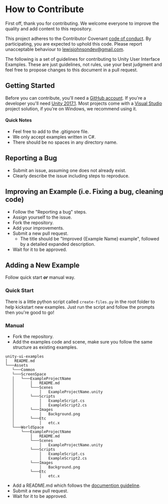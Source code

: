 # How to Contribute

First off, thank you for contributing. We welcome everyone to improve the quality and add content to this repository.

This project adheres to the Contributor Covenant [code of conduct](https://github.com/LewisJohnson/unity-ui-examples/blob/master/CODE_OF_CONDUCT.md). By participating, you are expected to uphold this code. Please report unacceptable behaviour to lewisjohnsondev@gmail.com.

The following is a set of guidelines for contributing to Unity User Interface Examples. These are just guidelines, not rules, use your best judgment and feel free to propose changes to this document in a pull request.

## Getting Started
Before you can contribute, you'll need a [GitHub account](https://github.com/signup/free). If you're a developer you'll need [Unity 2017.1](https://unity3d.com/get-unity/download). Most projects come with a [Visual Studio](https://www.visualstudio.com/) project solution, if you're on Windows, we recommend using it.

#### Quick Notes 
* Feel free to add to the .gitignore file.
* We only accept examples written in C#.
* There should be no spaces in any directory name.

## Reporting a Bug
* Submit an issue, assuming one does not already exist.
* Clearly describe the issue including steps to reproduce.

## Improving an Example (i.e. Fixing a bug, cleaning code)
* Follow the "Reporting a bug" steps.
* Assign yourself to the issue.
* Fork the repository.
* Add your improvements.
* Submit a new pull request.
	* The title should be "Improved {Example Name} example", followed by a detailed expanded description. 
* Wait for it to be approved.

 ## Adding a New Example
 Follow quick start ***or*** manual way.
 
 ### Quick Start
There is a little python script called ```create-files.py``` in the root folder to help kickstart new examples. Just run the script and follow the prompts then you're good to go!

### Manual
 * Fork the repository.
 * Add the examples code and scene, make sure you follow the same structure as existing examples.
 ```
unity-ui-examples
│   README.md    
└───Assets
    └───Common
	└───ScreenSpace
	│	└───ExampleProjectName
	│		│   README.md
	│		└───Scenes
	│			│   ExampleProjectName.unity
	│		└───Scripts
	│			│   ExampleScript.cs
	│			│   ExampleScript2.cs
	│		└───Images
	│			│   Background.png
	│		└───Etc
	│			│   etc.x
	└───WorldSpace
		└───ExampleProjectName
			│   README.md
			└───Scenes
				│   ExampleProjectName.unity
			└───Scripts
				│   ExampleScript.cs
				│   ExampleScript2.cs
			└───Images
				│   Background.png
			└───Etc
				│   etc.x
```

 * Add a README.md which follows the [documention guideline](https://github.com/LewisJohnson/unity-ui-examples/blob/master/DOCUMENTATION.md).
 * Submit a new pull request.
 * Wait for it to be approved.
